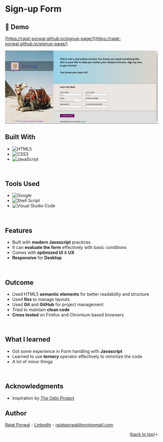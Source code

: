 # Sign-up Form

<h2>🚀 Demo</h2>

[https://rajat-porwal.github.io/signup-page/](https://rajat-porwal.github.io/signup-page/)


<img alt="demo SS" src="./resources/images/2024-05-31 16_46_06-C__Users_Moby_Dick_Documents_Rainmeter_Skins_Monterey_Extras_Unlock_Unlock.ini.png"/>


## Built With

- ![HTML5](https://img.shields.io/badge/html5-%23E34F26.svg?style=for-the-badge&logo=html5&logoColor=white)   
- ![CSS3](https://img.shields.io/badge/css3-%231572B6.svg?style=for-the-badge&logo=css3&logoColor=white)   
- ![JavaScript](https://img.shields.io/badge/javascript-%23323330.svg?style=for-the-badge&logo=javascript&logoColor=%23F7DF1E)

<br>

## Tools Used

- ![Google](https://img.shields.io/badge/google-4285F4?style=for-the-badge&logo=google&logoColor=white)   
- ![Shell Script](https://img.shields.io/badge/Terminal-%23121011.svg?style=for-the-badge&logo=gnu-bash&logoColor=white)  
- ![Visual Studio Code](https://img.shields.io/badge/Visual%20Studio%20Code-0078d7.svg?style=for-the-badge&logo=visual-studio-code&logoColor=white)  

<br>

## Features

- Built with **modern Javascript** practices
- It can **evaluate the form** effectively with basic conditions
- Comes with **optimized UI** & **UX**
- **Responsive** for **Desktop**

<br>

## Outcome

* Used HTML5 **semantic elements** for better readability and structure
* Used **flex** to manage layouts
* Used **Git** and **GitHub** for project management
* Tried to maintain **clean code**
* **Cross tested** on Firefox and Chromium based browsers

<br>

## What I learned

* Got some experience in Form handling with **Javascript**
* Learned to use **ternery** operator effectively to minimize the code
* A lot of minor things

<br>

<!-- ACKNOWLEDGMENTS -->
## Acknowledgments

* Inspiration by [The Odin Project](https://www.theodinproject.com/)

## Author

[Rajat Porwal](https://github.com/rajat-porwal) - [LinkedIn](https://www.linkedin.com/in/rajatporwal/) - rajatporwal@protonmail.com

<p align="right">(<a href="#top">back to top</a>)<